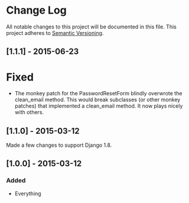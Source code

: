 # Change Log
All notable changes to this project will be documented in this file.
This project adheres to [Semantic Versioning](http://semver.org/).

## [1.1.1] - 2015-06-23

# Fixed
- The monkey patch for the PasswordResetForm blindly overwrote the
  clean_email method. This would break subclasses (or other monkey patches)
  that implemented a clean_email method. It now plays nicely with others.

## [1.1.0] - 2015-03-12

Made a few changes to support Django 1.8.

## [1.0.0] - 2015-03-12

### Added
- Everything
